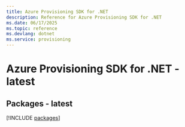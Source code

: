 ```yaml
---
title: Azure Provisioning SDK for .NET
description: Reference for Azure Provisioning SDK for .NET
ms.date: 06/17/2025
ms.topic: reference
ms.devlang: dotnet
ms.service: provisioning
---
```

# Azure Provisioning SDK for .NET - latest
## Packages - latest
[!INCLUDE [packages](provisioning-index.md)]